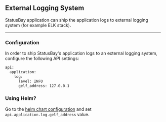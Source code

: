 ## External Logging System

StatusBay application can ship the application logs to external logging system (for example ELK stack).

<hr>

### Configuration

In order to ship StatusBay's application logs to an external logging system, configure the following API settings:

```bash
api:
  application:    
    log:
      level: INFO
      gelf_address: 127.0.0.1
```


### Using Helm?

Go to the [helm chart configuration](https://github.com/similarweb/statusbay-helm/blob/master/values.yaml) and set `api.application.log.gelf_address` value.
